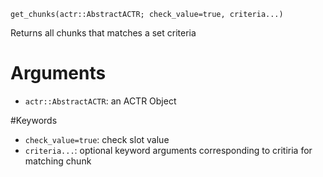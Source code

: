 ```
get_chunks(actr::AbstractACTR; check_value=true, criteria...)
```

Returns all chunks that matches a set criteria

# Arguments

  * `actr::AbstractACTR`: an ACTR Object

#Keywords

  * `check_value=true`: check slot value
  * `criteria...`: optional keyword arguments corresponding to critiria for matching chunk
